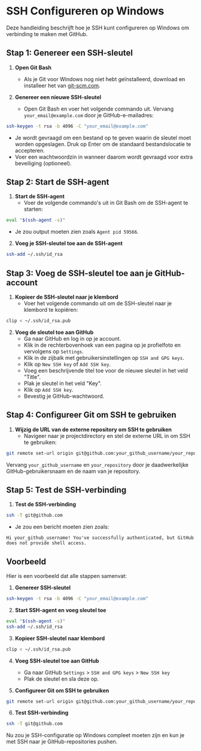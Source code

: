 
# SSH Configureren op Windows

Deze handleiding beschrijft hoe je SSH kunt configureren op Windows om verbinding te maken met GitHub.

## Stap 1: Genereer een SSH-sleutel

1. **Open Git Bash**
   - Als je Git voor Windows nog niet hebt geïnstalleerd, download en installeer het van [git-scm.com](https://git-scm.com/).

2. **Genereer een nieuwe SSH-sleutel**
   - Open Git Bash en voer het volgende commando uit. Vervang `your_email@example.com` door je GitHub-e-mailadres:

```sh
ssh-keygen -t rsa -b 4096 -C "your_email@example.com"
```

   - Je wordt gevraagd om een bestand op te geven waarin de sleutel moet worden opgeslagen. Druk op Enter om de standaard bestandslocatie te accepteren.
   - Voer een wachtwoordzin in wanneer daarom wordt gevraagd voor extra beveiliging (optioneel).

## Stap 2: Start de SSH-agent

1. **Start de SSH-agent**
   - Voer de volgende commando's uit in Git Bash om de SSH-agent te starten:

```sh
eval "$(ssh-agent -s)"
```

   - Je zou output moeten zien zoals `Agent pid 59566`.

2. **Voeg je SSH-sleutel toe aan de SSH-agent**

```sh
ssh-add ~/.ssh/id_rsa
```

## Stap 3: Voeg de SSH-sleutel toe aan je GitHub-account

1. **Kopieer de SSH-sleutel naar je klembord**
   - Voer het volgende commando uit om de SSH-sleutel naar je klembord te kopiëren:

```sh
clip < ~/.ssh/id_rsa.pub
```

2. **Voeg de sleutel toe aan GitHub**
   - Ga naar GitHub en log in op je account.
   - Klik in de rechterbovenhoek van een pagina op je profielfoto en vervolgens op `Settings`.
   - Klik in de zijbalk met gebruikersinstellingen op `SSH and GPG keys`.
   - Klik op `New SSH key` of `Add SSH key`.
   - Voeg een beschrijvende titel toe voor de nieuwe sleutel in het veld "Title".
   - Plak je sleutel in het veld "Key".
   - Klik op `Add SSH key`.
   - Bevestig je GitHub-wachtwoord.

## Stap 4: Configureer Git om SSH te gebruiken

1. **Wijzig de URL van de externe repository om SSH te gebruiken**
   - Navigeer naar je projectdirectory en stel de externe URL in om SSH te gebruiken:

```sh
git remote set-url origin git@github.com:your_github_username/your_repository.git
```

Vervang `your_github_username` en `your_repository` door je daadwerkelijke GitHub-gebruikersnaam en de naam van je repository.

## Stap 5: Test de SSH-verbinding

1. **Test de SSH-verbinding**

```sh
ssh -T git@github.com
```

   - Je zou een bericht moeten zien zoals:

```
Hi your_github_username! You've successfully authenticated, but GitHub does not provide shell access.
```

## Voorbeeld

Hier is een voorbeeld dat alle stappen samenvat:

1. **Genereer SSH-sleutel**

```sh
ssh-keygen -t rsa -b 4096 -C "your_email@example.com"
```

2. **Start SSH-agent en voeg sleutel toe**

```sh
eval "$(ssh-agent -s)"
ssh-add ~/.ssh/id_rsa
```

3. **Kopieer SSH-sleutel naar klembord**

```sh
clip < ~/.ssh/id_rsa.pub
```

4. **Voeg SSH-sleutel toe aan GitHub**
   - Ga naar GitHub `Settings` > `SSH and GPG keys` > `New SSH key`
   - Plak de sleutel en sla deze op.

5. **Configureer Git om SSH te gebruiken**

```sh
git remote set-url origin git@github.com:your_github_username/your_repository.git
```

6. **Test SSH-verbinding**

```sh
ssh -T git@github.com
```

Nu zou je SSH-configuratie op Windows compleet moeten zijn en kun je met SSH naar je GitHub-repositories pushen.
